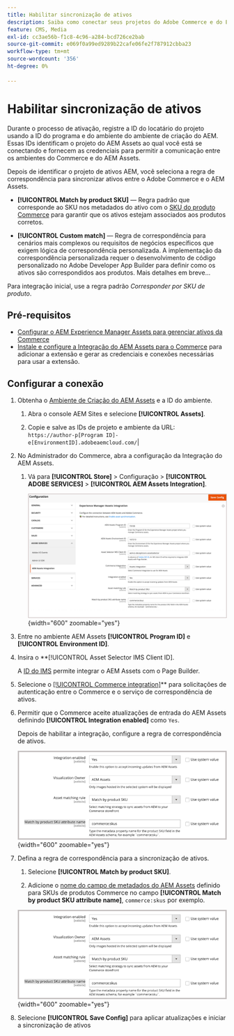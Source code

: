 ```yaml
---
title: Habilitar sincronização de ativos
description: Saiba como conectar seus projetos do Adobe Commerce e do Experience Manager Assets para habilitar a sincronização de ativos entre esses dois sistemas.
feature: CMS, Media
exl-id: cc3ae56b-f1c8-4c96-a284-bcd726ce2bab
source-git-commit: e069f0a99ed9289b22cafe06fe2f787912cbba23
workflow-type: tm+mt
source-wordcount: '356'
ht-degree: 0%

---
```


# Habilitar sincronização de ativos

Durante o processo de ativação, registre a ID do locatário do projeto usando a ID do programa e do ambiente do ambiente de criação do AEM. Essas IDs identificam o projeto do AEM Assets ao qual você está se conectando e fornecem as credenciais para permitir a comunicação entre os ambientes do Commerce e do AEM Assets.

Depois de identificar o projeto de ativos AEM, você seleciona a regra de correspondência para sincronizar ativos entre o Adobe Commerce e o AEM Assets.

- **[!UICONTROL Match by product SKU]** — Regra padrão que corresponde ao SKU nos metadados do ativo com o [SKU do produto Commerce](https://experienceleague.adobe.com/en/docs/commerce-operations/operational-playbook/glossary#sku) para garantir que os ativos estejam associados aos produtos corretos.

- **[!UICONTROL Custom match]** — Regra de correspondência para cenários mais complexos ou requisitos de negócios específicos que exigem lógica de correspondência personalizada. A implementação da correspondência personalizada requer o desenvolvimento de código personalizado no Adobe Developer App Builder para definir como os ativos são correspondidos aos produtos. Mais detalhes em breve...

Para integração inicial, use a regra padrão *Corresponder por SKU de produto*.

## Pré-requisitos

- [Configurar o AEM Experience Manager Assets para gerenciar ativos da Commerce](#aem-assets-configure-aem)
- [Instale e configure a Integração do AEM Assets para o Commerce](#aem-assets-configure-commerce.md) para adicionar a extensão e gerar as credenciais e conexões necessárias para usar a extensão.

## Configurar a conexão

1. Obtenha o [Ambiente de Criação do AEM Assets](https://experienceleague.adobe.com/en/docs/experience-manager-cloud-service/content/sites/authoring/quick-start) e a ID do ambiente.

   1. Abra o console AEM Sites e selecione **[!UICONTROL Assets]**.

   1. Copie e salve as IDs de projeto e ambiente da URL:<br>`https://author-p[Program ID]-e[EnvironmentID].adobeaemcloud.com/`|

1. No Administrador do Commerce, abra a configuração da Integração do AEM Assets.

   1. Vá para **[!UICONTROL Store]** > Configuração > **[!UICONTROL ADOBE SERVICES]** > **[!UICONTROL AEM Assets Integration]**.

      ![A Integração do AEM Assets habilita a integração](assets/aem-assets-integration-enable-config.png){width="600" zoomable="yes"}

1. Entre no ambiente AEM Assets **[!UICONTROL Program ID]** e **[!UICONTROL Environment ID]**.

1. Insira o **[!UICONTROL Asset Selector IMS Client ID].

   A [ID do IMS](../getting-started/adobe-ims-config.md) permite integrar o AEM Assets com o Page Builder.

1. Selecione o [[!UICONTROL Commerce integration]](aem-assets-configure-commerce.md#add-the-integration-to-the-commerce-environment)** para solicitações de autenticação entre o Commerce e o serviço de correspondência de ativos.

1. Permitir que o Commerce aceite atualizações de entrada do AEM Assets definindo **[!UICONTROL Integration enabled]** como `Yes`.

   Depois de habilitar a integração, configure a regra de correspondência de ativos.

   ![Selecionar regra de correspondência de ativos da Integração do AEM Assets](assets/aem-assets-config-matching-rule.png){width="600" zoomable="yes"}

1. Defina a regra de correspondência para a sincronização de ativos.

   1. Selecione **[!UICONTROL Match by product SKU]**.

   1. Adicione o [nome do campo de metadados do AEM Assets](aem-assets-configure-aem.md#configure-metadata) definido para SKUs de produtos Commerce no campo **[!UICONTROL Match by product SKU attribute name]**, `commerce:skus` por exemplo.

   ![Selecionar regra de correspondência de ativos da Integração do AEM Assets](assets/aem-assets-config-matching-rule.png){width="600" zoomable="yes"}

1. Selecione **[!UICONTROL Save Config]** para aplicar atualizações e iniciar a sincronização de ativos
